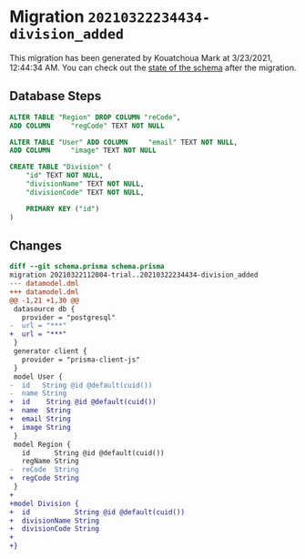 # Migration `20210322234434-division_added`

This migration has been generated by Kouatchoua Mark at 3/23/2021, 12:44:34 AM.
You can check out the [state of the schema](./schema.prisma) after the migration.

## Database Steps

```sql
ALTER TABLE "Region" DROP COLUMN "reCode",
ADD COLUMN     "regCode" TEXT NOT NULL

ALTER TABLE "User" ADD COLUMN     "email" TEXT NOT NULL,
ADD COLUMN     "image" TEXT NOT NULL

CREATE TABLE "Division" (
    "id" TEXT NOT NULL,
    "divisionName" TEXT NOT NULL,
    "divisionCode" TEXT NOT NULL,

    PRIMARY KEY ("id")
)
```

## Changes

```diff
diff --git schema.prisma schema.prisma
migration 20210322112004-trial..20210322234434-division_added
--- datamodel.dml
+++ datamodel.dml
@@ -1,21 +1,30 @@
 datasource db {
   provider = "postgresql"
-  url = "***"
+  url = "***"
 }
 generator client {
   provider = "prisma-client-js"
 }
 model User {
-  id   String @id @default(cuid())
-  name String
+  id    String @id @default(cuid())
+  name  String
+  email String
+  image String
 }
 model Region {
   id      String @id @default(cuid())
   regName String
-  reCode  String
+  regCode String
 }
+
+model Division {
+  id           String @id @default(cuid())
+  divisionName String
+  divisionCode String
+
+}
```



